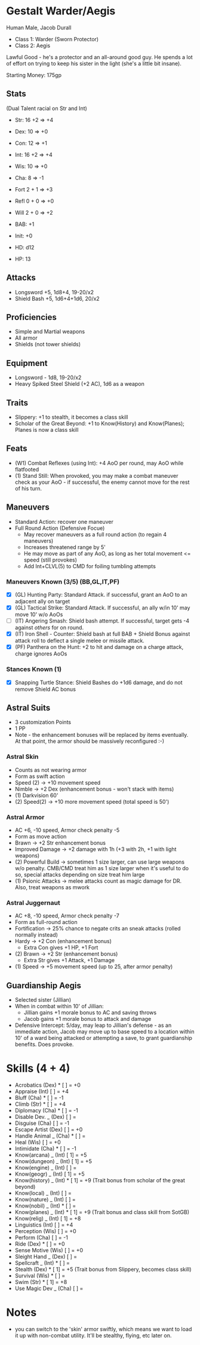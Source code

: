 # Gestalt Warder/Aegis

Human Male, Jacob Durall

* Class 1: Warder (Sworn Protector)
* Class 2: Aegis

Lawful Good - he's a protector and an all-around good guy. He spends a lot of
effort on trying to keep his sister in the light (she's a little bit insane).

Starting Money: 175gp

## Stats
(Dual Talent racial on Str and Int)

* Str: 16 +2  => +4
* Dex: 10     => +0
* Con: 12     => +1
* Int: 16 +2  => +4
* Wis: 10     => +0
* Cha:  8     => -1

* Fort 2 + 1  => +3
* Refl 0 + 0  => +0
* Will 2 + 0  => +2

* BAB: +1
* Init: +0
* HD: d12
* HP: 13

## Attacks
* Longsword +5, 1d8+4, 19-20/x2
* Shield Bash +5, 1d6+4+1d6, 20/x2

## Proficiencies
* Simple and Martial weapons
* All armor
* Shields (not tower shields)

## Equipment
* Longsword - 1d8, 19-20/x2
* Heavy Spiked Steel Shield (+2 AC), 1d6 as a weapon

## Traits
* Slippery: +1 to stealth, it becomes a class skill
* Scholar of the Great Beyond: +1 to Know(History) and Know(Planes); Planes is now a class skill

## Feats
* (W1) Combat Reflexes (using Int): +4 AoO per round, may AoO while flatfooted
* (1) Stand Still: When provoked, you may make a combat maneuver check as your AoO - if successful,
  the enemy cannot move for the rest of his turn.

## Maneuvers
* Standard Action: recover one maneuver
* Full Round Action (Defensive Focue)
  - May recover maneuvers as a full round action (to regain 4 maneuvers)
  - Increases threatened range by 5'
  - He may move as part of any AoO, as long as her total movement <= speed (still provokes)
  - Add Int+CLVL(5) to CMD for foiling tumbling attempts
### Maneuvers Known (3/5) (BB,GL,IT,PF)
* [x] (GL) Hunting Party: Standard Attack. if successful, grant an AoO to an adjacent ally on target
* [x] (GL) Tactical Strike: Standard Attack. If successful, an ally w/in 10' may move 10' w/o AoOs
* [ ] (IT) Angering Smash: Shield bash attempt. If successful, target gets -4 against *others* for
      on round.
* [x] (IT) Iron Shell - Counter: Shield bash at full BAB + Shield Bonus against attack roll to
      deflect a single melee or missile attack.
* [x] (PF) Panthera on the Hunt: +2 to hit and damage on a charge attack, charge ignores AoOs
### Stances Known (1)
* [x] Snapping Turtle Stance: Shield Bashes do +1d6 damage, and do not remove Shield AC bonus

## Astral Suits
* 3 customization Points
* 1 PP
* Note - the enhancement bonuses will be replaced by items eventually. At that point, the armor
  should be massively reconfigured :-)
### Astral Skin
* Counts as not wearing armor
* Form as swift action
* Speed (2) -> +10 movement speed
* Nimble -> +2 Dex (enhancement bonus - won't stack with items)
* (1) Darkvision 60'
* (2) Speed(2) -> +10 more movement speed (total speed is 50')
### Astral Armor
* AC +6, -10 speed, Armor check penalty -5
* Form as move action
* Brawn -> +2 Str enhancement bonus
* Improved Damage -> +2 damage with 1h (+3 with 2h, +1 with light weapons)
* (2) Powerful Build -> sometimes 1 size larger, can use large weapons w/o penalty. CMB/CMD treat
  him as 1 size larger when it's useful to do so, special attacks depending on size treat him large
* (1) Psionic Attacks -> melee attacks count as magic damage for DR. Also, treat weapons as mwork
### Astral Juggernaut
* AC +8, -10 speed, Armor check penalty -7
* Form as full-round action
* Fortification -> 25% chance to negate crits an sneak attacks (rolled normally instead)
* Hardy -> +2 Con (enhancement bonus)
  - Extra Con gives +1 HP, +1 Fort
* (2) Brawn -> +2 Str (enhancement bonus)
  - Extra Str gives +1 Attack, +1 Damage
* (1) Speed -> +5 movement speed (up to 25, after armor penalty)

## Guardianship Aegis
* Selected sister (Jillian)
* When in combat within 10' of Jillian:
  - Jillian gains +1 morale bonus to AC and saving throws
  - Jacob gains +1 morale bonus to attack and damage
* Defensive Intercept: 5/day, may leap to Jillian's defense - as an immediate action, Jacob
  may move up to base speed to a location within 10' of a ward being attacked or attempting
  a save, to grant guardianship benefits. Does provoke.

# Skills (4 + 4)

* Acrobatics      (Dex) *    [  ]  = +0
* Appraise        (Int)      [  ]  = +4
* Bluff           (Cha) *    [  ]  = -1
* Climb           (Str) *    [  ]  = +4
* Diplomacy       (Cha) *    [  ]  = -1
* Disable Dev.  _ (Dex)      [  ]  =
* Disguise        (Cha)      [  ]  = -1
* Escape Artist   (Dex)      [  ]  = +0
* Handle Animal _ (Cha) *    [  ]  =
* Heal            (Wis)      [  ]  = +0
* Intimidate      (Cha) *    [  ]  = -1
* Know(arcana)  _ (Int)      [ 1]  = +5
* Know(dungeon) _ (Int)      [ 1]  = +5
* Know(engine)  _ (Int)      [  ]  =
* Know(geogr)   _ (Int)      [ 1]  = +5
* Know(history) _ (Int) *    [ 1]  = +9  (Trait bonus from scholar of the great beyond)
* Know(local)   _ (Int)      [  ]  =
* Know(nature)  _ (Int)      [  ]  =
* Know(nobil)   _ (Int) *    [  ]  =
* Know(planes)  _ (Int) *    [ 1]  = +9  (Trait bonus and class skill from SotGB)
* Know(relig)   _ (Int)      [ 1]  = +8
* Linguistics     (Int)      [  ]  = +4
* Perception      (Wis)      [  ]  = +0
* Perform         (Cha)      [  ]  = -1
* Ride            (Dex) *    [  ]  = +0
* Sense Motive    (Wis)      [  ]  = +0
* Sleight Hand  _ (Dex)      [  ]  =
* Spellcraft    _ (Int) *    [  ]  =
* Stealth         (Dex) *    [ 1]  = +5  (Trait bonus from Slippery, becomes class skill)
* Survival        (Wis) *    [  ]  =
* Swim            (Str) *    [ 1]  = +8
* Use Magic Dev _ (Cha)      [  ]  =

# Notes
* you can switch to the 'skin' armor swiftly, which means we want to load it up
  with non-combat utility. It'll be stealthy, flying, etc later on.
